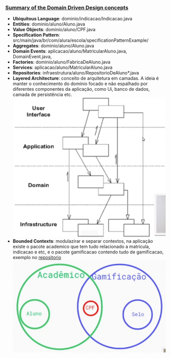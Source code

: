 ### [Summary of the Domain Driven Design concepts](https://medium.com/@ruxijitianu/summary-of-the-domain-driven-design-concepts-9dd1a6f90091)

* **Ubiquitous Language**: dominio/indicacao/Indicacao.java
* **Entities**: dominio/aluno/Aluno.java
* **Value Objects**: dominio/aluno/CPF.java
* **Specification Pattern**: src/main/java/br/com/alura/escola/specificationPatternExample/
* **Aggregates**: dominio/aluno/Aluno.java
* **Domain Events**: aplicacao/aluno/MatricularAluno.java, DomainEvent.java,
* **Factories**: dominio/aluno/FabricaDeAluno.java
* **Services**: aplicacao/aluno/MatricularAluno.java
* **Repositories**: infraestrutura/aluno/RepositorioDeAluno*.java
* **Layered Architecture**: conceito de arquitetura em camadas. A ideia é manter o conhecimento do domínio focado e não espalhado por diferentes componentes da aplicação, como Ui, banco de dados, camada de persistência etc.
  ![img](layered_architecture.png)
* **Bounded Contexts**: modulazirar e separar contextos, na aplicação existe o pacote academico que tem tudo relacionado a matricula, indicacao e etc, e o pacote gamificacao contendo tudo de gamificacao, exemplo no [repositorio](https://github.com/DeveloperArthur/monolito-modular)
  ![img](bounded_context.png)
